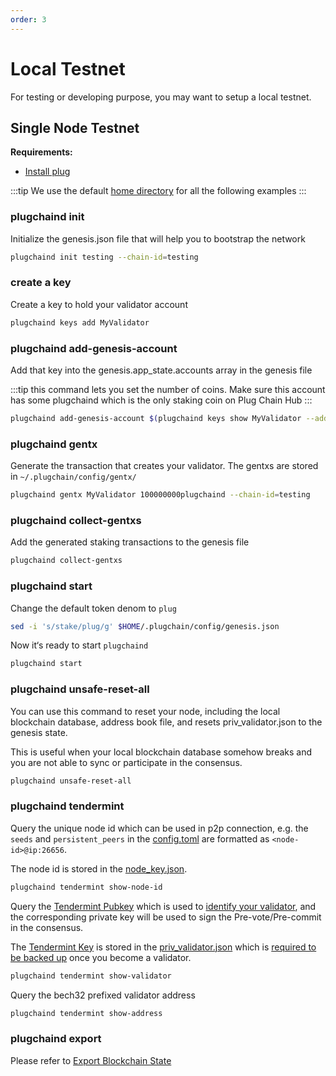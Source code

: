 ```yaml
---
order: 3
---
```


# Local Testnet

For testing or developing purpose, you may want to setup a local testnet.

## Single Node Testnet

**Requirements:**

- [Install plug](../get-started/install.md)

:::tip
We use the default [home directory](intro.md#home-directory) for all the following examples
:::

### plugchaind init

Initialize the genesis.json file that will help you to bootstrap the network

```bash
plugchaind init testing --chain-id=testing
```

### create a key

Create a key to hold your validator account

```bash
plugchaind keys add MyValidator
```

### plugchaind add-genesis-account

Add that key into the genesis.app_state.accounts array in the genesis file

:::tip
this command lets you set the number of coins. Make sure this account has some plugchaind which is the only staking coin on Plug Chain Hub
:::

```bash
plugchaind add-genesis-account $(plugchaind keys show MyValidator --address) 150000000plug
```

### plugchaind gentx

Generate the transaction that creates your validator. The gentxs are stored in `~/.plugchain/config/gentx/`

```bash
plugchaind gentx MyValidator 100000000plugchaind --chain-id=testing 
```

### plugchaind collect-gentxs

Add the generated staking transactions to the genesis file

```bash
plugchaind collect-gentxs
```

### plugchaind start

Change the default token denom to `plug`

```bash
sed -i 's/stake/plug/g' $HOME/.plugchain/config/genesis.json
```

Now it‘s ready to start `plugchaind`

```bash
plugchaind start
```

### plugchaind unsafe-reset-all

You can use this command to reset your node, including the local blockchain database, address book file, and resets priv_validator.json to the genesis state.

This is useful when your local blockchain database somehow breaks and you are not able to sync or participate in the consensus.

```bash
plugchaind unsafe-reset-all
```

### plugchaind tendermint

Query the unique node id which can be used in p2p connection, e.g. the `seeds` and `persistent_peers` in the [config.toml](intro.md#cnofig-toml) are formatted as `<node-id>@ip:26656`.

The node id is stored in the [node_key.json](intro.md#node_key-json).

```bash
plugchaind tendermint show-node-id
```

Query the [Tendermint Pubkey](../concepts/validator-faq.md#tendermint-key) which is used to [identify your validator](../cli-client/stake/create-validator.md), and the corresponding private key will be used to sign the Pre-vote/Pre-commit in the consensus.

The [Tendermint Key](../concepts/validator-faq.md#tendermint-key) is stored in the [priv_validator.json](intro.md#priv_validator-json) which is [required to be backed up](../concepts/validator-faq.md#how-to-backup-the-validator) once you become a validator.

```bash
plugchaind tendermint show-validator
```

Query the bech32 prefixed validator address

```bash
plugchaind tendermint show-address
```

### plugchaind export

Please refer to [Export Blockchain State](export.md)

<!-- ## Multiple Nodes Testnet

**Requirements:**

- [Install plug](../get-started/install.md)
- [Install jq](https://stedolan.github.io/jq/download/)
- [Install docker](https://docs.docker.com/engine/installation/)
- [Install docker-compose](https://docs.docker.com/compose/install/)

### Build and Init

```bash
# Work from the Plug Chain Hub repo
cd [your-Plug Chain Hub-repo]

# Build the linux binary in ./build
make build-linux

# Quick init a 4-node testnet configs
make testnet-init
```

The `make testnet-init` generates config files for a 4-node testnet in the `./build/nodecluster` directory by calling the `plugchaind testnet` command:

```bash
$ tree -L 3 build/nodecluster/
build/nodecluster/
├── gentxs
│   ├── node0.json
│   ├── node1.json
│   ├── node2.json
│   └── node3.json
├── node0
│   ├── plug
│   │   ├── config
│   │   └── data
│   └── plugcli
│       ├── key_seed.json
│       └── keys
├── node1
│   ├── plug
│   │   ├── config
│   │   └── data
│   └── plugcli
│       └── key_seed.json
├── node2
│   ├── plug
│   │   ├── config
│   │   └── data
│   └── plugcli
│       └── key_seed.json
└── node3
    ├── plug
    │   ├── config
    │   └── data
    └── plugcli
        └── key_seed.json
```

### Start

```bash
make testnet-start
```

This command creates a 4-node network using the ubuntu:16.04 docker image. The ports for each node are found in this table:

| Node      | P2P Port | RPC Port |
| --------- | -------- | -------- |
| plugnode0 | 26656    | 26657    |
| plugnode1 | 26659    | 26660    |
| plugnode2 | 26661    | 26662    |
| plugnode3 | 26663    | 26664    |

To update the binary, just rebuild it and restart the nodes:

```bash
make build-linux testnet-start
```

### Stop

To stop all the running nodes:

```bash
make testnet-stop
```

### Clean

To stop all the running nodes and delete all the files in the `build/` directory:

```bash
make testnet-clean
``` -->
